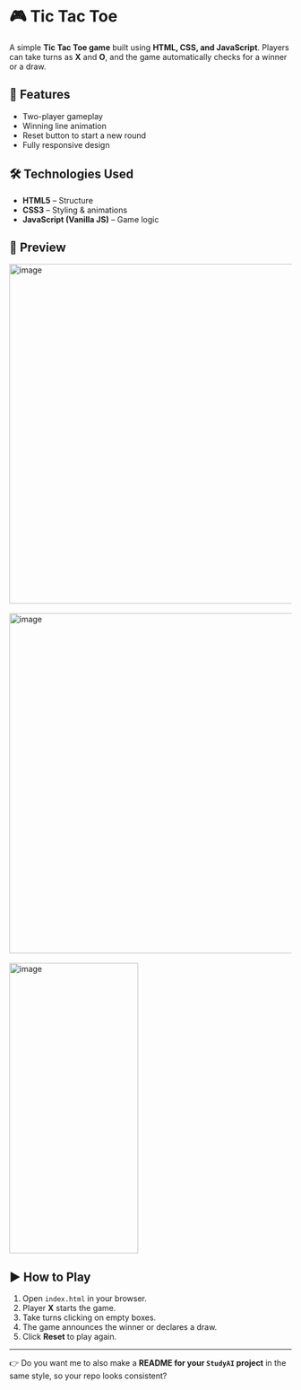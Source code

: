 # 🎮 Tic Tac Toe

A simple **Tic Tac Toe game** built using **HTML, CSS, and JavaScript**.
Players can take turns as **X** and **O**, and the game automatically checks for a winner or a draw.

## 🚀 Features

* Two-player gameplay
* Winning line animation
* Reset button to start a new round
* Fully responsive design

## 🛠️ Technologies Used

* **HTML5** – Structure
* **CSS3** – Styling & animations
* **JavaScript (Vanilla JS)** – Game logic

## 📸 Preview

<img width="1366" height="606" alt="image" src="https://github.com/user-attachments/assets/50570dcd-b80b-4df2-b526-13d8cbd0af18" />
<br>
<br>
<img width="1366" height="607" alt="image" src="https://github.com/user-attachments/assets/a7796cca-3fda-4deb-8ef3-59ccfaec3983" />
<br>
<br>
<img width="230" height="518" alt="image" src="https://github.com/user-attachments/assets/216f9dcd-a545-4ed1-a4a3-80539320f80f" />





## ▶️ How to Play

1. Open `index.html` in your browser.
2. Player **X** starts the game.
3. Take turns clicking on empty boxes.
4. The game announces the winner or declares a draw.
5. Click **Reset** to play again.

---

👉 Do you want me to also make a **README for your `StudyAI` project** in the same style, so your repo looks consistent?
